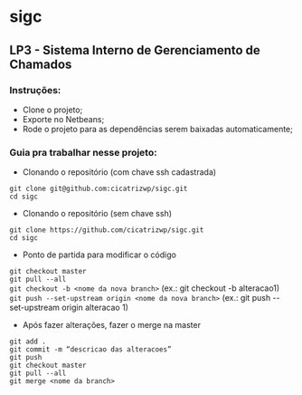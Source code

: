 # sigc
## LP3 - Sistema Interno de Gerenciamento de Chamados <br>

### Instruções:
* Clone o projeto; <br>
* Exporte no Netbeans; <br>
* Rode o projeto para as dependências serem baixadas automaticamente; 

### Guia pra trabalhar nesse projeto:

* Clonando o repositório (com chave ssh cadastrada)

`git clone git@github.com:cicatrizwp/sigc.git` <br>
`cd sigc`

* Clonando o repositório (sem chave ssh)

`git clone https://github.com/cicatrizwp/sigc.git` <br>
`cd sigc`

* Ponto de partida para modificar o código

`git checkout master` <br>
`git pull --all` <br>
`git checkout -b <nome da nova branch>` (ex.: git checkout -b alteracao1) <br>
`git push --set-upstream origin <nome da nova branch>` (ex.: git push --set-upstream origin alteracao 1)

* Após fazer alterações, fazer o merge na master

`git add .` <br>
`git commit -m “descricao das alteracoes”` <br>
`git push` <br>
`git checkout master` <br>
`git pull --all` <br>
`git merge <nome da branch>` <br>

